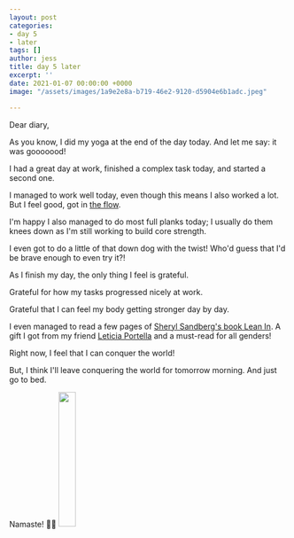 ```yaml
---
layout: post
categories:
- day 5
- later
tags: []
author: jess
title: day 5 later
excerpt: ''
date: 2021-01-07 00:00:00 +0000
image: "/assets/images/1a9e2e8a-b719-46e2-9120-d5904e6b1adc.jpeg"

---
```

Dear diary,

As you know, I did my yoga at the end of the day today. And let me say: it was gooooood!

I had a great day at work, finished a complex task today, and started a second one.

I managed to work well today, even though this means I also worked a lot. But I feel good, got in [the flow](https://www.coderhood.com/15-best-ways-to-achieve-flow/).

I'm happy I also managed to do most full planks today; I usually do them knees down as I'm still working to build core strength.

I even got to do a little of that down dog with the twist! Who'd guess that I'd be brave enough to even try it?!

As I finish my day, the only thing I feel is grateful.

Grateful for how my tasks progressed nicely at work.

Grateful that I can feel my body getting stronger day by day.

I even managed to read a few pages of [Sheryl Sandberg's book Lean In](https://www.amazon.com.br/dp/B009LMTDL0/ref=dp-kindle-redirect?_encoding=UTF8&btkr=1). A gift I got from my friend [Leticia Portella](http://leportella.com/) and a must-read for all genders!

Right now, I feel that I can conquer the world!

But, I think I'll leave conquering the world for tomorrow morning. And just go to bed.

Namaste! 🧘‍♀️ <img width="25%" height="25%" src="{{site.url}}{{site.baseurl}}/assets/images/jess-signature.gif">